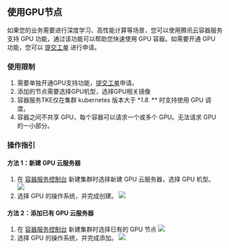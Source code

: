 ## 使用GPU节点
如果您的业务需要进行深度学习、高性能计算等场景，您可以使用腾讯云容器服务支持 GPU 功能，通过该功能可以帮助您快速使用 GPU 容器。如需要开通 GPU 功能，您可以 [提交工单](https://console.cloud.tencent.com/workorder/category?level1_id=6&level2_id=350&source=0&data_title=容器服务TKE&step=1) 进行申请。

### 使用限制
1. 需要单独开通GPU支持功能，[提交工单](https://console.cloud.tencent.com/workorder/category?level1_id=6&level2_id=350&source=0&data_title=容器服务TKE&step=1)申请。
2. 添加的节点需要选择GPU机型，选择GPU相关镜像
3. 容器服务TKE仅在集群 kubernetes 版本大于 **1.8.* ** 时支持使用 GPU 调度。
4. 容器之间不共享 GPU，每个容器可以请求一个或多个 GPU。无法请求 GPU 的一小部分。

### 操作指引
#### 方法 1：新建 GPU 云服务器
1. 在 [容器服务控制台](https://console.cloud.tencent.com/tke2) 新建集群时选择新建 GPU 云服务器，选择 GPU 机型。
![][1]
2. 选择 GPU 的操作系统，并完成创建。
![][2]

#### 方法 2：添加已有 GPU 云服务器
1. 在 [容器服务控制台](https://console.cloud.tencent.com/tke2) 新建集群时选择已有的 GPU 节点
![][3]
2. 选择 GPU 的操作系统，并完成添加。
![][4]

[1]:https://main.qcloudimg.com/raw/a7427e2c5867f87d60757f908feb5c96.png
[2]:https://main.qcloudimg.com/raw/4efd38af40d6c358542bfb9480ee7f88.png
[3]:https://main.qcloudimg.com/raw/5b3c85a8a289a5a61c05dfada9499f20.png
[4]:https://main.qcloudimg.com/raw/280b74f99ae9180bdbc493afe5dc9c57.png
